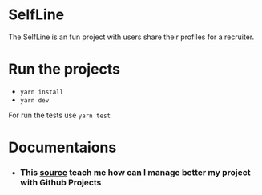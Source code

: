 # SelfLine
The SelfLine is an fun project with users share their profiles for a recruiter.

# Run the projects
- `yarn install`
- `yarn dev`

For run the tests use `yarn test` 
# Documentaions

- ### This [source](https://docs.github.com/en/issues/planning-and-tracking-with-projects/learning-about-projects/best-practices-for-projects) teach me how can I manage better my project with Github Projects